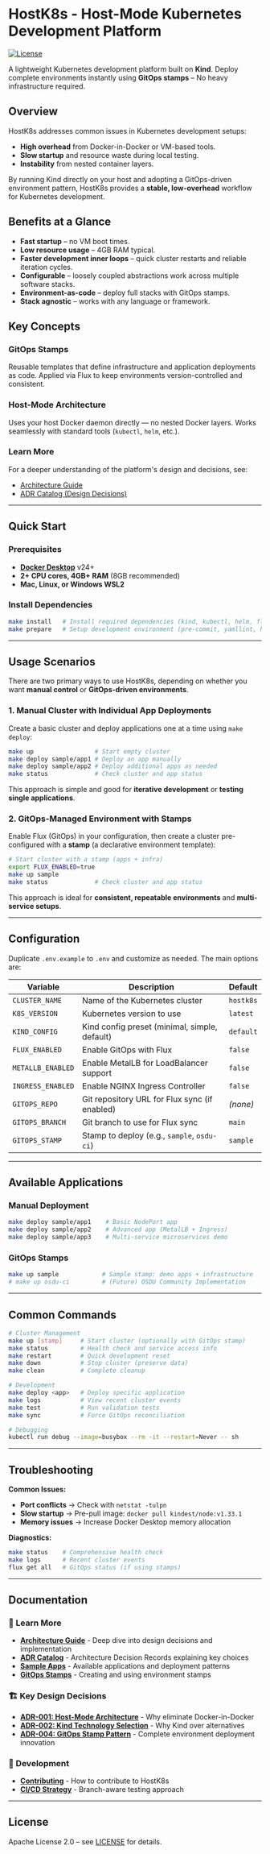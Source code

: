 # HostK8s - Host-Mode Kubernetes Development Platform

[![License](https://img.shields.io/badge/License-Apache_2.0-blue.svg)](LICENSE)

A lightweight Kubernetes development platform built on **Kind**. Deploy complete environments instantly using **GitOps stamps** – No heavy infrastructure required.

## Overview

HostK8s addresses common issues in Kubernetes development setups:

* **High overhead** from Docker-in-Docker or VM-based tools.
* **Slow startup** and resource waste during local testing.
* **Instability** from nested container layers.

By running Kind directly on your host and adopting a GitOps-driven environment pattern, HostK8s provides a **stable, low-overhead** workflow for Kubernetes development.

## Benefits at a Glance

* **Fast startup** – no VM boot times.
* **Low resource usage** – 4GB RAM typical.
* **Faster development inner loops** – quick cluster restarts and reliable iteration cycles.
* **Configurable** – loosely coupled abstractions work across multiple software stacks.
* **Environment-as-code** – deploy full stacks with GitOps stamps.
* **Stack agnostic** – works with any language or framework.

## Key Concepts

### GitOps Stamps

Reusable templates that define infrastructure and application deployments as code. Applied via Flux to keep environments version-controlled and consistent.

### Host-Mode Architecture

Uses your host Docker daemon directly — no nested Docker layers. Works seamlessly with standard tools (`kubectl`, `helm`, etc.).

### Learn More

For a deeper understanding of the platform's design and decisions, see:

* [Architecture Guide](docs/architecture.md)
* [ADR Catalog (Design Decisions)](docs/adr/README.md)

---

## Quick Start

### Prerequisites

* **[Docker Desktop](https://docs.docker.com/get-docker/)** v24+
* **2+ CPU cores, 4GB+ RAM** (8GB recommended)
* **Mac, Linux, or Windows WSL2**

### Install Dependencies

```bash
make install   # Install required dependencies (kind, kubectl, helm, flux)
make prepare   # Setup development environment (pre-commit, yamllint, hooks)
```

---

## Usage Scenarios

There are two primary ways to use HostK8s, depending on whether you want **manual control** or **GitOps-driven environments**.

### 1. Manual Cluster with Individual App Deployments

Create a basic cluster and deploy applications one at a time using `make deploy`:

```bash
make up                 # Start empty cluster
make deploy sample/app1 # Deploy an app manually
make deploy sample/app2 # Deploy additional apps as needed
make status             # Check cluster and app status
```

This approach is simple and good for **iterative development** or **testing single applications**.

### 2. GitOps-Managed Environment with Stamps

Enable Flux (GitOps) in your configuration, then create a cluster pre-configured with a **stamp** (a declarative environment template):

```bash
# Start cluster with a stamp (apps + infra)
export FLUX_ENABLED=true
make up sample
make status             # Check cluster and app status
```

This approach is ideal for **consistent, repeatable environments** and **multi-service setups**.

---

## Configuration

Duplicate `.env.example` to `.env` and customize as needed. The main options are:

| Variable          | Description                                   | Default   |
| ----------------- | --------------------------------------------- | --------- |
| `CLUSTER_NAME`    | Name of the Kubernetes cluster                | `hostk8s` |
| `K8S_VERSION`     | Kubernetes version to use                     | `latest`  |
| `KIND_CONFIG`     | Kind config preset (minimal, simple, default) | `default` |
| `FLUX_ENABLED`    | Enable GitOps with Flux                       | `false`   |
| `METALLB_ENABLED` | Enable MetalLB for LoadBalancer support       | `false`   |
| `INGRESS_ENABLED` | Enable NGINX Ingress Controller               | `false`   |
| `GITOPS_REPO`     | Git repository URL for Flux sync (if enabled) | *(none)*  |
| `GITOPS_BRANCH`   | Git branch to use for Flux sync               | `main`    |
| `GITOPS_STAMP`    | Stamp to deploy (e.g., `sample`, `osdu-ci`)   | `sample`  |

---

## Available Applications

### Manual Deployment
```bash
make deploy sample/app1    # Basic NodePort app
make deploy sample/app2    # Advanced app (MetalLB + Ingress)
make deploy sample/app3    # Multi-service microservices demo
```

### GitOps Stamps
```bash
make up sample            # Sample stamp: demo apps + infrastructure
# make up osdu-ci         # (Future) OSDU Community Implementation
```

---

## Common Commands

```bash
# Cluster Management
make up [stamp]     # Start cluster (optionally with GitOps stamp)
make status         # Health check and service access info
make restart        # Quick development reset
make down           # Stop cluster (preserve data)
make clean          # Complete cleanup

# Development
make deploy <app>   # Deploy specific application
make logs           # View recent cluster events
make test           # Run validation tests
make sync           # Force GitOps reconciliation

# Debugging
kubectl run debug --image=busybox --rm -it --restart=Never -- sh
```

---

## Troubleshooting

**Common Issues:**
- **Port conflicts** → Check with `netstat -tulpn`
- **Slow startup** → Pre-pull image: `docker pull kindest/node:v1.33.1`
- **Memory issues** → Increase Docker Desktop memory allocation

**Diagnostics:**
```bash
make status    # Comprehensive health check
make logs      # Recent cluster events
flux get all   # GitOps status (if using stamps)
```

---

## Documentation

### 📖 Learn More
- **[Architecture Guide](docs/architecture.md)** - Deep dive into design decisions and implementation
- **[ADR Catalog](docs/adr/README.md)** - Architecture Decision Records explaining key choices
- **[Sample Apps](software/apps/README.md)** - Available applications and deployment patterns
- **[GitOps Stamps](software/stamp/README.md)** - Creating and using environment stamps

### 🏗️ Key Design Decisions
- **[ADR-001: Host-Mode Architecture](docs/adr/001-host-mode-architecture.md)** - Why eliminate Docker-in-Docker
- **[ADR-002: Kind Technology Selection](docs/adr/002-kind-technology-selection.md)** - Why Kind over alternatives
- **[ADR-004: GitOps Stamp Pattern](docs/adr/004-gitops-stamp-pattern.md)** - Complete environment deployment innovation

### 🔧 Development
- **[Contributing](CONTRIBUTING.md)** - How to contribute to HostK8s
- **[CI/CD Strategy](docs/adr/005-hybrid-ci-cd-strategy.md)** - Branch-aware testing approach

---

## License

Apache License 2.0 – see [LICENSE](LICENSE) for details.
